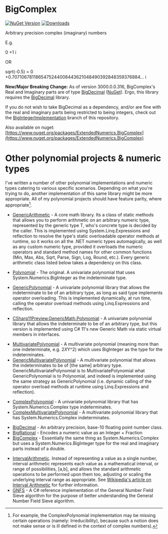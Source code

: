 # BigComplex
[![NuGet Version](https://img.shields.io/nuget/v/ExtendedNumerics.BigComplex?label=NuGet%20Version&link=https%3A%2F%2Fwww.nuget.org%2Fpackages%2FExtendedNumerics.BigComplex%2F)](https://www.nuget.org/packages/ExtendedNumerics.BigComplex) [![Downloads](https://img.shields.io/nuget/dt/ExtendedNumerics.BigComplex?logo=%23004880&label=Downloads&link=https%3A%2F%2Fwww.nuget.org%2Fpackages%2FExtendedNumerics.BigComplex)](https://www.nuget.org/packages/ExtendedNumerics.BigComplex)

Arbitrary precision complex (imaginary) numbers

E.g. 

  0 +1 i

OR

sqrt(-0.5) = 0 +0.7071067811865475244008443621048490392848359376884... i

**New/Major Breaking Change:** As of version 3000.0.0.316, BigComplex's Real and Imaginary parts are of type [BigDecimal](https://github.com/AdamWhiteHat/BigDecimal) ([NuGet](https://www.nuget.org/packages/ExtendedNumerics.BigDecimal)). Ergo, this library requires the [BigDecimal](https://github.com/AdamWhiteHat/BigDecimal) library.

If you do not wish to take BigDecimal as a dependency, and/or are fine with the real and imaginary parts being restricted to being integers, check out the [BigIntegerImplementation](https://github.com/AdamWhiteHat/BigComplex/tree/BigIntegerImplementation) branch of this repository.

Also available on nuget: [https://www.nuget.org/packages/ExtendedNumerics.BigComplex](https://www.nuget.org/packages/ExtendedNumerics.BigComplex)




# Other polynomial projects & numeric types

I've written a number of other polynomial implementations and numeric types catering to various specific scenarios. Depending on what you're trying to do, another implementation of this same library might be more appropriate. All of my polynomial projects should have feature parity, where appropriate[^1].

[^1]: For example, the ComplexPolynomial implementation may be missing certain operations (namely: Irreducibility), because such a notion does not make sense or is ill defined in the context of complex numbers).

* [GenericArithmetic](https://github.com/AdamWhiteHat/GenericArithmetic) - A core math library. Its a class of static methods that allows you to perform arithmetic on an arbitrary numeric type, represented by the generic type T, who's concrete type is decided by the caller. This is implemented using System.Linq.Expressions and reflection to resolve the type's static overloadable operator methods at runtime, so it works on all the .NET numeric types automagically, as well as any custom numeric type, provided it overloads the numeric operators and standard method names for other common functions (Min, Max, Abs, Sqrt, Parse, Sign, Log,  Round, etc.). Every generic arithmetic class listed below takes a dependency on this class.

* [Polynomial](https://github.com/AdamWhiteHat/Polynomial) - The original. A univariate polynomial that uses System.Numerics.BigInteger as the indeterminate type.
* [GenericPolynomial](https://github.com/AdamWhiteHat/GenericPolynomial) -  A univariate polynomial library that allows the indeterminate to be of an arbitrary type, as long as said type implements operator overloading. This is implemented dynamically, at run time, calling the operator overload methods using Linq.Expressions and reflection.
* [CSharp11Preview.GenericMath.Polynomial](https://github.com/AdamWhiteHat/CSharp11Preview.GenericMath.Polynomial) -  A univariate polynomial library that allows the indeterminate to be of an arbitrary type, but this version is implemented using C# 11's new Generic Math via static virtual members in interfaces.
>
* [MultivariatePolynomial](https://github.com/AdamWhiteHat/MultivariatePolynomial) - A multivariate polynomial (meaning more than one indeterminate, e.g. 2*X*Y^2) which uses BigInteger as the type for the indeterminates.
* [GenericMultivariatePolynomial](https://github.com/AdamWhiteHat/GenericMultivariatePolynomial) - A multivariate polynomial that allows the indeterminates to be of [the same] arbitrary type. GenericMultivariatePolynomial is to MultivariatePolynomial what GenericPolynomial is to Polynomial, and indeed is implemented using the same strategy as GenericPolynomial (i.e. dynamic calling of the operator overload methods at runtime using Linq.Expressions and reflection).
>
* [ComplexPolynomial](https://github.com/AdamWhiteHat/ComplexPolynomial) - A univariate polynomial library that has System.Numerics.Complex type indeterminates.
* [ComplexMultivariatePolynomial](https://github.com/AdamWhiteHat/ComplexMultivariatePolynomial) -  A multivariate polynomial library that has System.Numerics.Complex indeterminates.
>
* [BigDecimal](https://github.com/AdamWhiteHat/BigDecimal) - An arbitrary precision, base-10 floating point number class.
* [BigRational](https://github.com/AdamWhiteHat/BigRational) - Encodes a numeric value as an Integer + Fraction
* [BigComplex](https://github.com/AdamWhiteHat/BigComplex) - Essentially the same thing as System.Numerics.Complex but uses a System.Numerics.BigInteger type for the real and imaginary parts instead of a double.
>
* [IntervalArithmetic](https://github.com/AdamWhiteHat/IntervalArithmetic). Instead of representing a value as a single number, interval arithmetic represents each value as a mathematical interval, or range of possibilities, [a,b], and allows the standard arithmetic operations to be performed upon them too, adjusting or scaling the underlying interval range as appropriate. See [Wikipedia's article on Interval Arithmetic](https://en.wikipedia.org/wiki/Interval_arithmetic) for further information.
* [GNFS](https://github.com/AdamWhiteHat/GNFS) - A C# reference implementation of the General Number Field Sieve algorithm for the purpose of better understanding the General Number Field Sieve algorithm.
